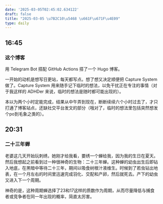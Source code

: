 ```yaml
---
date: '2025-03-05T02:45:02.634122'
draft: false
title: "2025-03-05 \u7B2C10\u5468 \u661F\u671F\u4E09"
type: daily
---
```


## 16:45

### 这个博客

用 Telegram Bot 搭配 GitHub Actions 搭了一个 Hugo 博客。

一开始的动机是想写日更站，每天都写点。想了想又决定顺便把 Capture System 做了。Capture System 用来随手记下临时的想法，以免干扰正在专注的事情（对于我这样的 ADHDer 来说，临时的想法是随时都可能出现的）。

本以为两个小时定能完成，结果从中午弄到现在，断断续续六个小时过去了，才只打通了博客站点，还缺社交平台发文的部分（哦对了，临时的想法里包括突然想发个po到毛象之类的）。




## 20:31

### 二十三年蝉

老婆这几天开始玩刺绣，她刚才给我看，要绣一个蝉给我，因为我的生日在夏天。然后我想起之前看到过一种很神奇的生物：二十三年蝉。这种蝉的幼虫出生后即钻入地底，在黑暗中等待二十三年，期间以吸食树根汁液维生。时候到了若虫钻出地表，在一个月左右的时间里迅速完成羽化、交配和产卵，然后就死去。产下的幼虫又进入下一个周期。

神奇的是，这种周期蝉选择了23和17这样的质数作为周期，从而尽量降低与捕食者或竞争者在同一年出现的概率，简直太厉害。




